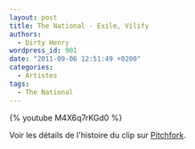 ```yaml
---
layout: post
title: The National - Exile, Vilify
authors:
  - Dirty Henry
wordpress_id: 901
date: "2011-09-06 12:51:49 +0200"
categories:
  - Artistes
tags:
  - The National
---
```


{% youtube M4X6q7rKGd0 %}

Voir les détails de l'histoire du clip sur
[Pitchfork](https://pitchfork.com/news/43486-video-the-national-exile-vilify/).
